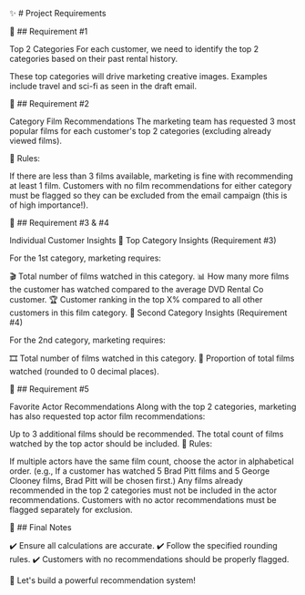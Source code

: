 ✨ # Project Requirements


📌 ## Requirement #1

Top 2 Categories
For each customer, we need to identify the top 2 categories based on their past rental history.

These top categories will drive marketing creative images.
Examples include travel and sci-fi as seen in the draft email.


📌 ## Requirement #2

Category Film Recommendations
The marketing team has requested 3 most popular films for each customer's top 2 categories (excluding already viewed films).

🔹 Rules:

If there are less than 3 films available, marketing is fine with recommending at least 1 film.
Customers with no film recommendations for either category must be flagged so they can be excluded from the email campaign (this is of high importance!).


📌 ## Requirement #3 & #4

Individual Customer Insights
📍 Top Category Insights (Requirement #3)

For the 1st category, marketing requires:

🎬 Total number of films watched in this category.
📊 How many more films the customer has watched compared to the average DVD Rental Co customer.
🏆 Customer ranking in the top X% compared to all other customers in this film category.
📍 Second Category Insights (Requirement #4)

For the 2nd category, marketing requires:

🎞️ Total number of films watched in this category.
🔢 Proportion of total films watched (rounded to 0 decimal places).


📌 ## Requirement #5

Favorite Actor Recommendations
Along with the top 2 categories, marketing has also requested top actor film recommendations:

Up to 3 additional films should be recommended.
The total count of films watched by the top actor should be included.
🔹 Rules:

If multiple actors have the same film count, choose the actor in alphabetical order.
(e.g., If a customer has watched 5 Brad Pitt films and 5 George Clooney films, Brad Pitt will be chosen first.)
Any films already recommended in the top 2 categories must not be included in the actor recommendations.
Customers with no actor recommendations must be flagged separately for exclusion.


🎯 ## Final Notes

✔️ Ensure all calculations are accurate.
✔️ Follow the specified rounding rules.
✔️ Customers with no recommendations should be properly flagged.

🚀 Let's build a powerful recommendation system!

